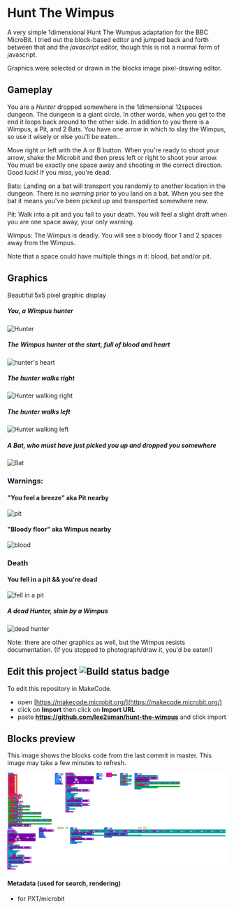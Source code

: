 # Hunt The Wimpus

A very simple 1dimensional Hunt The Wumpus adaptation for the BBC MicroBit. I tried out the block-based editor and jumped back and forth between that and the *javascript* editor, though this is not a normal form of javascript.

Graphics were selected or drawn in the blocks image pixel-drawing editor.

## Gameplay

You are a *Hunter* dropped somewhere in the 1dimensional 12spaces dungeon. The dungeon is a giant circle. In other words, when you get to the end it loops back around to the other side. In addition to you there is a Wimpus, a Pit, and 2 Bats. You have one arrow in which to slay the Wimpus, so use it wisely or else you'll be eaten...

Move right or left with the A or B button. When you're ready to shoot your arrow, shake the Microbit and then press left or right to shoot your arrow. You must be exactly one space away and shooting in the correct direction. Good luck! If you miss, you're dead.

Bats: Landing on a bat will transport you randomly to another location in the dungeon. There is no *warning* prior to you land on a bat. When you see the bat it means you've been picked up and transported somewhere new. 

Pit: Walk into a pit and you fall to your death. You will feel a slight draft when you are one space away, your only warning.

Wimpus: The Wimpus is deadly. You will see a bloody floor 1 and 2 spaces away from the Wimpus. 

Note that a space could have multiple things in it: blood, bat and/or pit.

## Graphics

Beautiful 5x5 pixel graphic display

##### You, a Wimpus hunter

![Hunter](wimpus-hunter.png)

##### The Wimpus hunter at the start, full of blood and heart

![hunter's heart](wimpus-heart.png)

##### The hunter walks right

![Hunter walking right](wimpus-right.png)

##### The hunter walks left

![Hunter walking left](wimpus-left.png)

##### A Bat, who must have just picked you up and dropped you somewhere

![Bat](wimpus-bat.png)  

### Warnings:


#### "You feel a breeze" aka Pit nearby

![pit](wimpus-pit.png)

#### "Bloody floor" aka Wimpus nearby

![blood](wimpus-blood.png)

### Death

#### You fell in a pit && you're dead

![fell in a pit](wimpus-fell.png)

##### A dead Hunter, slain by a Wimpus

![dead hunter](wimpus-dead.png)

Note: there are other graphics as well, but the Wimpus resists documentation. (If you stopped to photograph/draw it, you'd be eaten!)


## Edit this project ![Build status badge](https://github.com/lee2sman/hunt-the-wimpus/workflows/MakeCode/badge.svg)

To edit this repository in MakeCode.

* open [https://makecode.microbit.org/](https://makecode.microbit.org/)
* click on **Import** then click on **Import URL**
* paste **https://github.com/lee2sman/hunt-the-wimpus** and click import

## Blocks preview

This image shows the blocks code from the last commit in master.
This image may take a few minutes to refresh.

![A rendered view of the blocks](https://github.com/lee2sman/hunt-the-wimpus/raw/master/.github/makecode/blocks.png)

#### Metadata (used for search, rendering)

* for PXT/microbit
<script src="https://makecode.com/gh-pages-embed.js"></script><script>makeCodeRender("{{ site.makecode.home_url }}", "{{ site.github.owner_name }}/{{ site.github.repository_name }}");</script>
